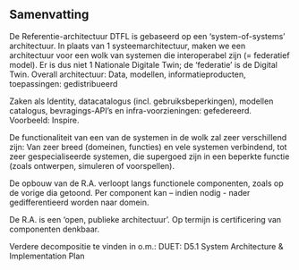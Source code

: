 ## Samenvatting

De Referentie-architectuur DTFL is gebaseerd op een ‘system-of-systems’ architectuur.
In plaats van 1 systeemarchitectuur, maken we een architectuur voor een wolk van systemen die interoperabel zijn (= federatief model). Er is dus niet 1 Nationale Digitale Twin; de ‘federatie’ is de Digital Twin.
Overall architectuur:
Data, modellen, informatieproducten, toepassingen: gedistribueerd

Zaken als Identity, datacatalogus (incl. gebruiksbeperkingen), modellen catalogus, bevragings-API’s en infra-voorzieningen: gefedereerd. Voorbeeld: Inspire.

De functionaliteit van een van de systemen in de wolk zal zeer verschillend zijn: Van zeer breed (domeinen, functies) en vele systemen verbindend, tot zeer gespecialiseerde systemen, die supergoed zijn in een beperkte functie (zoals ontwerpen, simuleren of voorspellen).

De opbouw van de R.A. verloopt langs functionele componenten, zoals op de vorige dia getoond. Per component kan – indien nodig - nader gedifferentieerd worden naar domein.

De R.A. is een ‘open, publieke architectuur’. Op termijn is certificering van componenten denkbaar.

Verdere decompositie te vinden in o.m.:
DUET: D5.1 System Architecture & Implementation Plan 